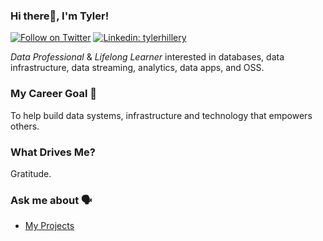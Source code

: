 ### Hi there👋, I'm Tyler!
[![Follow on Twitter](https://img.shields.io/badge/--twitter?label=Follow&logo=Twitter&style=social)](https://twitter.com/_TylerHillery)    [![Linkedin: tylerhillery](https://img.shields.io/badge/-Connect-blue?style=flat-square&logo=Linkedin&logoColor=white&link=https://www.linkedin.com/in/tylerhillery/)](https://www.linkedin.com/in/tylerhillery/)

*Data Professional* & *Lifelong Learner* interested in databases, data infrastructure, data streaming, analytics, data apps, and OSS.

### My Career Goal 🎯
To help build data systems, infrastructure and technology that empowers others.

### What Drives Me? 
Gratitude.

### Ask me about 🗣️
- [My Projects](https://www.tylerhillery.com/projects.html)

<!---
TylerHillery/TylerHillery is a ✨ special ✨ repository because its `README.md` (this file) appears on your GitHub profile.
You can click the Preview link to take a look at your changes.
--->
